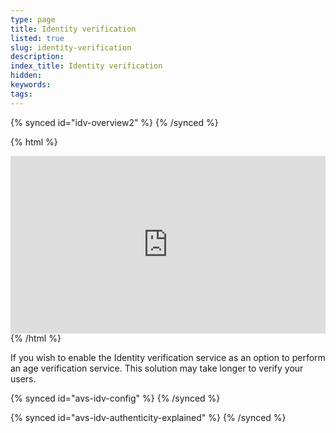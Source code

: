 ```yaml
---
type: page
title: Identity verification
listed: true
slug: identity-verification
description: 
index_title: Identity verification
hidden: 
keywords: 
tags: 
---
```


{% synced id="idv-overview2" %}
{% /synced %}

{% html %}
<div style="padding:56.25% 0 0 0;position:relative;"><iframe src="https://player.vimeo.com/video/647416549?h=e408543512&amp;badge=0&amp;autopause=0&amp;player_id=0&amp;app_id=58479&dnt=1" frameborder="0" allow="autoplay; fullscreen; picture-in-picture" allowfullscreen style="position:absolute;top:0;left:0;width:100%;height:100%;" title="AVS_IDV_SHORT.mp4"></iframe></div><script src="https://player.vimeo.com/api/player.js"></script>
{% /html %}

If you wish to enable the Identity verification service as an option to perform an age verification service. This solution may take longer to verify your users. 

{% synced id="avs-idv-config" %}
{% /synced %}

{% synced id="avs-idv-authenticity-explained" %}
{% /synced %}